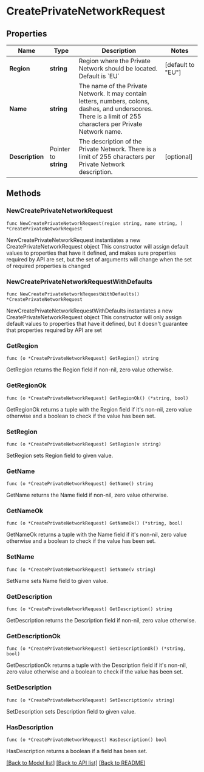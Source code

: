 # CreatePrivateNetworkRequest

## Properties

Name | Type | Description | Notes
------------ | ------------- | ------------- | -------------
**Region** | **string** | Region where the Private Network should be located. Default is &#x60;EU&#x60; | [default to "EU"]
**Name** | **string** | The name of the Private Network. It may contain letters, numbers, colons, dashes, and underscores. There is a limit of 255 characters per Private Network name. | 
**Description** | Pointer to **string** | The description of the Private Network. There is a limit of 255 characters per Private Network description. | [optional] 

## Methods

### NewCreatePrivateNetworkRequest

`func NewCreatePrivateNetworkRequest(region string, name string, ) *CreatePrivateNetworkRequest`

NewCreatePrivateNetworkRequest instantiates a new CreatePrivateNetworkRequest object
This constructor will assign default values to properties that have it defined,
and makes sure properties required by API are set, but the set of arguments
will change when the set of required properties is changed

### NewCreatePrivateNetworkRequestWithDefaults

`func NewCreatePrivateNetworkRequestWithDefaults() *CreatePrivateNetworkRequest`

NewCreatePrivateNetworkRequestWithDefaults instantiates a new CreatePrivateNetworkRequest object
This constructor will only assign default values to properties that have it defined,
but it doesn't guarantee that properties required by API are set

### GetRegion

`func (o *CreatePrivateNetworkRequest) GetRegion() string`

GetRegion returns the Region field if non-nil, zero value otherwise.

### GetRegionOk

`func (o *CreatePrivateNetworkRequest) GetRegionOk() (*string, bool)`

GetRegionOk returns a tuple with the Region field if it's non-nil, zero value otherwise
and a boolean to check if the value has been set.

### SetRegion

`func (o *CreatePrivateNetworkRequest) SetRegion(v string)`

SetRegion sets Region field to given value.


### GetName

`func (o *CreatePrivateNetworkRequest) GetName() string`

GetName returns the Name field if non-nil, zero value otherwise.

### GetNameOk

`func (o *CreatePrivateNetworkRequest) GetNameOk() (*string, bool)`

GetNameOk returns a tuple with the Name field if it's non-nil, zero value otherwise
and a boolean to check if the value has been set.

### SetName

`func (o *CreatePrivateNetworkRequest) SetName(v string)`

SetName sets Name field to given value.


### GetDescription

`func (o *CreatePrivateNetworkRequest) GetDescription() string`

GetDescription returns the Description field if non-nil, zero value otherwise.

### GetDescriptionOk

`func (o *CreatePrivateNetworkRequest) GetDescriptionOk() (*string, bool)`

GetDescriptionOk returns a tuple with the Description field if it's non-nil, zero value otherwise
and a boolean to check if the value has been set.

### SetDescription

`func (o *CreatePrivateNetworkRequest) SetDescription(v string)`

SetDescription sets Description field to given value.

### HasDescription

`func (o *CreatePrivateNetworkRequest) HasDescription() bool`

HasDescription returns a boolean if a field has been set.


[[Back to Model list]](../README.md#documentation-for-models) [[Back to API list]](../README.md#documentation-for-api-endpoints) [[Back to README]](../README.md)


